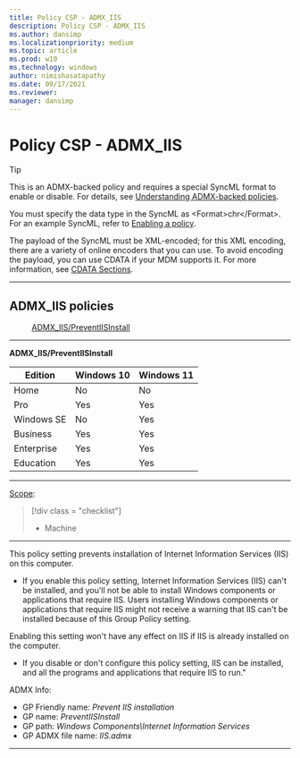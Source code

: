 ```yaml
---
title: Policy CSP - ADMX_IIS
description: Policy CSP - ADMX_IIS
ms.author: dansimp
ms.localizationpriority: medium
ms.topic: article
ms.prod: w10
ms.technology: windows
author: nimishasatapathy
ms.date: 09/17/2021
ms.reviewer: 
manager: dansimp
---
```


# Policy CSP - ADMX_IIS

> [!TIP]
> This is an ADMX-backed policy and requires a special SyncML format to enable or disable.  For details, see [Understanding ADMX-backed policies](./understanding-admx-backed-policies.md).
> 
> You must specify the data type in the SyncML as &lt;Format&gt;chr&lt;/Format&gt;. For an example SyncML, refer to [Enabling a policy](./understanding-admx-backed-policies.md#enabling-a-policy).
> 
> The payload of the SyncML must be XML-encoded; for this XML encoding, there are a variety of online encoders that you can use. To avoid encoding the payload, you can use CDATA if your MDM supports it.  For more information, see [CDATA Sections](http://www.w3.org/TR/REC-xml/#sec-cdata-sect).

<hr/>

<!--Policies-->
## ADMX_IIS policies  

<dl>
  <dd>
    <a href="#admx-iis-preventiisinstall">ADMX_IIS/PreventIISInstall</a>
  </dd>
</dl>

<hr/>

<!--Policy-->
<a href="" id="admx-iis-preventiisinstall"></a>**ADMX_IIS/PreventIISInstall**  

<!--SupportedSKUs-->

|Edition|Windows 10|Windows 11|
|--- |--- |--- |
|Home|No|No|
|Pro|Yes|Yes|
|Windows SE|No|Yes|
|Business|Yes|Yes|
|Enterprise|Yes|Yes|
|Education|Yes|Yes|

<!--/SupportedSKUs-->
<hr/>

<!--Scope-->
[Scope](./policy-configuration-service-provider.md#policy-scope):

> [!div class = "checklist"]
> * Machine

<hr/>

<!--/Scope-->
<!--Description-->
This policy setting prevents installation of Internet Information Services (IIS) on this computer. 

- If you enable this policy setting, Internet Information Services (IIS) can't be installed, and you'll not be able to install Windows components or applications that require IIS. Users installing Windows components or applications that require IIS might not receive a warning that IIS can't be installed because of this Group Policy setting. 

Enabling this setting won't have any effect on IIS if IIS is already installed on the computer. 

- If you disable or don't configure this policy setting, IIS can be installed, and all the programs and applications that require IIS to run."

<!--/Description-->


<!--ADMXBacked-->
ADMX Info:  
-   GP Friendly name: *Prevent IIS installation*
-   GP name: *PreventIISInstall*
-   GP path: *Windows Components\Internet Information Services*
-   GP ADMX file name: *IIS.admx*

<!--/ADMXBacked-->
<!--/Policy-->

<hr/>


<!--/Policies-->

